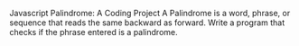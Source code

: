 Javascript Palindrome: A Coding Project
A Palindrome is a word, phrase, or sequence that reads the same backward as forward. Write a program that checks if the phrase entered is a palindrome.
